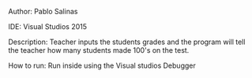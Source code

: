 Author: Pablo Salinas

IDE: Visual Studios 2015

Description: Teacher inputs the students grades and the program will tell the teacher how many students made 100's on the test.

How to run: Run inside using the Visual studios Debugger 
